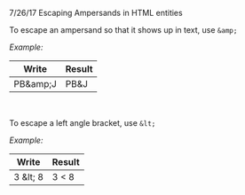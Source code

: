 7/26/17 Escaping Ampersands in HTML entities

To escape an ampersand so that it shows up in text, use 
`&amp;`


*Example:* 


Write     | Result    | 
----------|-----------|
PB\&amp;J | PB&J      | 



 <br />


To escape a left angle bracket, use `&lt;`


*Example:*



Write     | Result    | 
----------|-----------|
3 \&lt; 8 | 3 < 8     | 